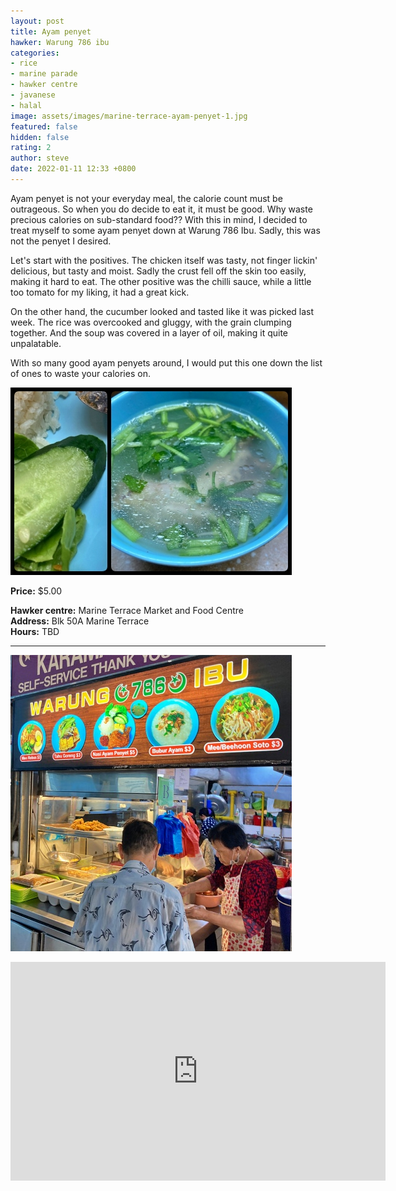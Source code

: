 ```yaml
---
layout: post
title: Ayam penyet
hawker: Warung 786 ibu
categories:
- rice
- marine parade
- hawker centre
- javanese
- halal
image: assets/images/marine-terrace-ayam-penyet-1.jpg
featured: false
hidden: false
rating: 2
author: steve
date: 2022-01-11 12:33 +0800
---
```

Ayam penyet is not your everyday meal, the calorie count must be outrageous. So when you do decide to eat it, it must be good. Why waste precious calories on sub-standard food?? With this in mind, I decided to treat myself to some ayam penyet down at Warung 786 Ibu. Sadly, this was not the penyet I desired.

Let's start with the positives. The chicken itself was tasty, not finger lickin' delicious, but tasty and moist. Sadly the crust fell off the skin too easily, making it hard to eat. The other positive was the chilli sauce, while a little too tomato for my liking, it had a great kick.

On the other hand, the cucumber looked and tasted like it was picked last week. The rice was overcooked and gluggy, with the grain clumping together. And the soup was covered in a layer of oil, making it quite unpalatable.

With so many good ayam penyets around, I would put this one down the list of ones to waste your calories on.

![Old cucumber and oily soup](/assets/images/marine-terrace-ayam-penyet-5.jpg "Old cucumber and oily soup")

**Price:** $5.00  

**Hawker centre:** Marine Terrace Market and Food Centre  
**Address:** Blk 50A Marine Terrace  
**Hours:** TBD

***  

![Warung 786 ipu](/assets/images/marine-terrace-ayam-penyet-4.jpg "Warung 786 ipu")

<iframe src="https://www.google.com/maps/embed?pb=!1m18!1m12!1m3!1d3988.782240162541!2d103.91354511453848!3d1.3057713990476347!2m3!1f0!2f0!3f0!3m2!1i1024!2i768!4f13.1!3m3!1m2!1s0x31da229fc776e597%3A0xb4fba9f23d28025f!2s50A%20Marine%20Terrace%20Market!5e0!3m2!1sen!2ssg!4v1606313329702!5m2!1sen!2ssg" width="600" height="350" frameborder="0" style="border:0;" allowfullscreen="" aria-hidden="false" tabindex="0"></iframe>